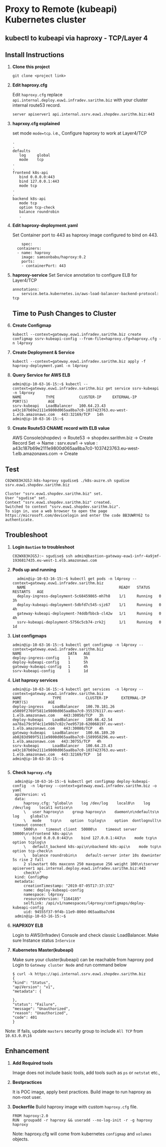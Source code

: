 # Proxy to Remote (kubeapi) Kubernetes cluster
## kubectl to  kubeapi via haproxy - TCP/Layer 4

## Install Instructions
1. **Clone this project**
    ```
    git clone <project link>
    ```
1. **Edit haproxy.cfg**

    Edit `haproxy.cfg` replace `api.internal.deploy.euw1.infradev.sarithm.biz` with your cluster internal route53 record.
    ```
    server apiserver1 api.internal.ssrv.euw1.shopdev.sarithm.biz:443
    ```  
1. **haprxoy.cfg explained**

    set mode `mode=tcp`. i.e., Configure haproxy to work at Layer4/TCP
     ```
     .
     .
    defaults
        log     global
        mode    tcp
    .
    .
    frontend k8s-api
        bind 0.0.0.0:443
        bind 127.0.0.1:443
        mode tcp
    .
    .
    backend k8s-api
        mode tcp
        option tcp-check
        balance roundrobin
        .
    ```
1. **Edit haproxy-deployment.yaml**

    Set Container port to 443 as haproxy image configured to bind on 443.
    ```
        spec:
      containers:
      - name: haproxy
        image: samsonbabu/haproxy:0.2
        ports:
        - containerPort: 443
    ```
1. **haproxy-service**
    Set Service annotation to configure ELB for Layer4/TCP
    ```
    annotations:
        service.beta.kubernetes.io/aws-load-balancer-backend-protocol: tcp
    ```
    ## Time to Push Changes to Cluster

1. **Create Configmap**
    ```
    kubectl --context=gateway.euw1.infradev.sarithm.biz create configmap ssrv-kubeapi-config --from-file=haproxy.cfg=haproxy.cfg -n l4proxy    
    ```
1. **Create Deployment & Service**
    ```
    kubectl --context=gateway.euw1.infradev.sarithm.biz apply -f haproxy-deployment.yaml -n l4proxy
    ```
1. **Query Service for AWS ELB**
    ```
    admin@ip-10-63-16-15:~$ kubectl --context=gateway.euw1.infradev.sarithm.biz get service ssrv-kubeapi -n l4proxy
    NAME           TYPE           CLUSTER-IP     EXTERNAL-IP                                                               PORT(S)         AGE
    ssrv-kubeapi   LoadBalancer   100.64.23.43   a43c187b69e2111e9800d065aa8ba7c0-1037423763.eu-west-1.elb.amazonaws.com   443:32169/TCP   14h
    admin@ip-10-63-16-15:~$
    ```
1. **Create Route53 CNAME record with ELB value**

    AWS Console(shopdev)  -> Route53 -> shopdev.sarithm.biz -> Create Record Set -> Name : ssrv.euw1 -> value : a43c187b69e2111e9800d065aa8ba7c0-1037423763.eu-west-1.elb.amazonaws.com -> Create

## Test
        
    C02WX83HJG5J:k8s-haproxy sgudise$ ./k8s-auzre.sh sgudise ssrv.euw1.shopdev.sarithm.biz

    Cluster "ssrv.euw1.shopdev.sarithm.biz" set.
    User "sgudise" set.
    Context "ssrv.euw1.shopdev.sarithm.biz" created.
    Switched to context "ssrv.euw1.shopdev.sarithm.biz".
    To sign in, use a web browser to open the page https://microsoft.com/devicelogin and enter the code BB3UWRY62 to authenticate.
## Troubleshoot
1. **Login `Bastion` to troubleshoot**
      
      ```
      C02WX83HJG5J:~ sgudise$ ssh admin@bastion-gateway-euw1-infr-4a9jmf-1936817435.eu-west-1.elb.amazonaws.com
      ```
1. **Pods up and running**
    ```
      admin@ip-10-63-16-15:~$ kubectl get pods -n l4proxy --context=gateway.euw1.infradev.sarithm.biz
      NAME                                          READY   STATUS    RESTARTS   AGE
      deploy-ingress-deployment-5c68459865-mh7h8    1/1     Running   0          3h
      deploy-kubeapi-deployment-5dbfd7c545-sjz67    1/1     Running   0          4h
      gateway-kubeapi-deployment-74ddbfbbcb-cl42w   1/1     Running   0          4h
      ssrv-kubeapi-deployment-5756c5cb74-zrk2j      1/1     Running   0          1d
    ```
 1. **List configmaps**

    
        admin@ip-10-63-16-15:~$ kubectl get configmap -n l4proxy --context=gateway.euw1.infradev.sarithm.biz
        NAME                     DATA   AGE
        deploy-ingress-config    1      3h
        deploy-kubeapi-config    1      5h
        gateway-kubeapi-config   1      4h
        ssrv-kubeapi-config      1      1d

1. **List haproxy services**

      ```
      admin@ip-10-63-16-15:~$ kubectl get services  -n l4proxy --context=gateway.euw1.infradev.sarithm.biz
      NAME              TYPE           CLUSTER-IP      EXTERNAL-IP                                                               PORT(S)         AGE
      deploy-ingress    LoadBalancer   100.70.181.26   a5089f2769f5811e9800d065aa8ba7c0-355376117.eu-west-1.elb.amazonaws.com    443:30050/TCP   3h
      deploy-kubeapi    LoadBalancer   100.66.42.54    aa78a179c9f4c11e98b7c02c7ee95710-620068197.eu-west-1.elb.amazonaws.com    443:30080/TCP   4h
      gateway-kubeapi   LoadBalancer   100.66.189.20   ab0283d989f5111e9800d065aa8ba7c0-1589958296.eu-west-1.elb.amazonaws.com   443:30755/TCP   4h
      ssrv-kubeapi      LoadBalancer   100.64.23.43    a43c187b69e2111e9800d065aa8ba7c0-1037423763.eu-west-1.elb.amazonaws.com   443:32169/TCP   1d
      admin@ip-10-63-16-15:~$
      
      
1. **Check `haproxy.cfg`**

        admin@ip-10-63-16-15:~$ kubectl get configmap deploy-kubeapi-config  -n l4proxy --context=gateway.euw1.infradev.sarithm.biz -o yaml
        apiVersion: v1
        data:
            haproxy.cfg: "global\n    log /dev/log    local0\n    log /dev/log    local1 notice\n
            \   user haproxy\n    group haproxy\n    daemon\n\ndefaults\n    log     global\n
            \   mode    tcp\n    option  tcplog\n    option  dontlognull\n    timeout connect
            5000\n    timeout client  50000\n    timeout server  50000\n\nfrontend k8s-api\n
            \   bind 0.0.0.0:443\n    bind 127.0.0.1:443\n    mode tcp\n    option tcplog\n
            \   default_backend k8s-api\n\nbackend k8s-api\n    mode tcp\n    option tcp-check\n
            \   balance roundrobin\n    default-server inter 10s downinter 5s rise 2 fall
            2 slowstart 60s maxconn 250 maxqueue 256 weight 100\n\tserver apiserver1 api.internal.deploy.euw1.infradev.sarithm.biz:443
            check\n"
        kind: ConfigMap
        metadata:
            creationTimestamp: "2019-07-05T17:37:37Z"
            name: deploy-kubeapi-config
            namespace: l4proxy
            resourceVersion: "1164185"
            selfLink: /api/v1/namespaces/l4proxy/configmaps/deploy-kubeapi-config
            uid: 94555f37-9f4b-11e9-800d-065aa8ba7c04
        admin@ip-10-63-16-15:~$


1. **HAPRXOY ELB**

    Login to AWS(Infradev) Console and check classic LoadBalancer.  Make sure Instance status `InService`

1. **Kubernetes Master(kubeapi)**
    
    Make sure your cluster(kubeapi) can  be reachable from haproxy pod
    Login to `Gateway cluster Node` and run command below 
    ```
    $ curl -k https://api.internal.ssrv.euw1.shopdev.sarithm.biz
    {
    "kind": "Status",
    "apiVersion": "v1",
    "metadata": {

    },
    "status": "Failure",
    "message": "Unauthorized",
    "reason": "Unauthorized",
    "code": 401
    }    

Note: If fails, update `masters` security group to include `All TCP` from `10.63.0.0\16`

## Enhancement
1. **Add Required tools**
    
    Image does not include basic tools, add tools such as `ps` or `netstat` etc.,

1. **Bestpractices**
    
    It is POC image, apply best practices.  Build image to run haproxy as non-root user.

1. **Dockerfile**
    Build haproxy image with custom `haproxy.cfg` file.  
    ```
    FROM haproxy:2.0
    RUN  groupadd -r haproxy && useradd --no-log-init -r -g haproxy haproxy
    ```
    Note: haproxy.cfg  will come from kubernetes `configmap` and `volumes` objects.
